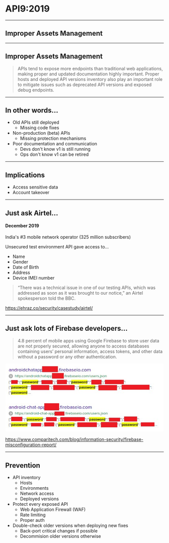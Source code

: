 # API9:2019
---
## Improper Assets Management

-----

## Improper Assets Management

> APIs tend to expose more endpoints than traditional web applications, making proper and updated documentation highly important. Proper hosts and deployed API versions inventory also play an important role to mitigate issues such as deprecated API versions and exposed debug endpoints.

-----

## In other words...

- Old APIs still deployed
  - Missing code fixes
- Non-production (beta) APIs
  - Missing protection mechanisms
- Poor documentation and communication
  - Devs don't know v1 is still running
  - Ops don't know v1 can be retired

-----

## Implications

- Access sensitive data
- Account takeover

-----

## Just ask Airtel...
#### December 2019

India's #3 mobile network operator
(325 million subscribers)

Unsecured test environment API gave access to...
- Name
- Gender
- Date of Birth
- Address
- Device IMEI number

> “There was a technical issue in one of our testing APIs, which was addressed as soon as it was brought to our notice,” an Airtel spokesperson told the BBC.

https://ehraz.co/security/casestudy/airtel/

-----

## Just ask lots of Firebase developers...

> 4.8 percent of mobile apps using Google Firebase to store user data are not properly secured, allowing anyone to access databases containing users’ personal information, access tokens, and other data without a password or any other authentication.

![pwned](img/api9/firebase-search-results.jpg)

https://www.comparitech.com/blog/information-security/firebase-misconfiguration-report/

-----

## Prevention

- API inventory
  - Hosts
  - Environments
  - Network access
  - Deployed versions
- Protect every exposed API
  - Web Application Firewall (WAF)
  - Rate limiting
  - Proper auth
- Double-check older versions when deploying new fixes
  - Back-port critical changes if possible
  - Decommision older versions otherwise
